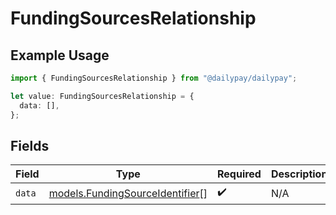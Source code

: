 # FundingSourcesRelationship

## Example Usage

```typescript
import { FundingSourcesRelationship } from "@dailypay/dailypay";

let value: FundingSourcesRelationship = {
  data: [],
};
```

## Fields

| Field                                                                    | Type                                                                     | Required                                                                 | Description                                                              |
| ------------------------------------------------------------------------ | ------------------------------------------------------------------------ | ------------------------------------------------------------------------ | ------------------------------------------------------------------------ |
| `data`                                                                   | [models.FundingSourceIdentifier](../models/fundingsourceidentifier.md)[] | :heavy_check_mark:                                                       | N/A                                                                      |